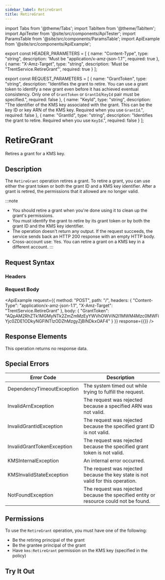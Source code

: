 ```yaml
---
sidebar_label: RetireGrant
title: RetireGrant
---
```


import Tabs from '@theme/Tabs';
import TabItem from '@theme/TabItem';
import ApiTester from '@site/src/components/ApiTester';
import ParamsTable from '@site/src/components/ParamsTable';
import ApiExample from '@site/src/components/ApiExample';

export const HEADER_PARAMETERS = [
  {
    name: "Content-Type",
    type: "string",
    description: 'Must be "application/x-amz-json-1.1"',
    required: true
  },
  {
    name: "X-Amz-Target",
    type: "string",
    description: 'Must be "TrentService.RetireGrant"',
    required: true
  }
];

export const REQUEST_PARAMETERS = [
  {
    name: "GrantToken",
    type: "string",
    description: "Identifies the grant to retire. You can use a grant token to identify a new grant even before it has achieved eventual consistency. Only one of `GrantToken` or `GrantId`/`KeyId` pair must be specified.",
    required: false
  },
  {
    name: "KeyId",
    type: "string",
    description: "The identifier of the KMS key associated with the grant. This can be the key ID or key ARN of the KMS key. Required when you use `GrantId`.",
    required: false
  },
  {
    name: "GrantId",
    type: "string",
    description: "Identifies the grant to retire. Required when you use `KeyId`.",
    required: false
  }
];

# RetireGrant

Retires a grant for a KMS key.

## Description

The `RetireGrant` operation retires a grant. To retire a grant, you can use either the grant token or both the grant ID and a KMS key identifier. After a grant is retired, the permissions that it allowed are no longer valid.

:::note
- You should retire a grant when you're done using it to clean up the grant's permissions.
- You must identify the grant to retire by its grant token or by both the grant ID and the KMS key identifier.
- The operation doesn't return any output. If the request succeeds, the service sends back an HTTP 200 response with an empty HTTP body.
- Cross-account use: Yes. You can retire a grant on a KMS key in a different account.
:::

## Request Syntax

### Headers

<ParamsTable parameters={HEADER_PARAMETERS} />

### Request Body

<ParamsTable parameters={REQUEST_PARAMETERS} />

<ApiExample
  request={{
    method: "POST",
    path: "/",
    headers: {
      "Content-Type": "application/x-amz-json-1.1",
      "X-Amz-Target": "TrentService.RetireGrant"
    },
    body: {
      "GrantToken": "AQpAM2RhZTk1MGMyNTk2ZmZmMzEyYWVhOWViN2I1MWM4Mzc0MWFiYjc0ZDE1ODkyNGFlNTIzODZhMzgyZjBlNDkxOAF4"
    }
  }}
  response={{}}
/>

## Response Elements

This operation returns no response data.

## Special Errors

| Error Code | Description |
|------------|-------------|
| DependencyTimeoutException | The system timed out while trying to fulfill the request. |
| InvalidArnException | The request was rejected because a specified ARN was not valid. |
| InvalidGrantIdException | The request was rejected because the specified grant ID is not valid. |
| InvalidGrantTokenException | The request was rejected because the specified grant token is not valid. |
| KMSInternalException | An internal error occurred. |
| KMSInvalidStateException | The request was rejected because the key state is not valid for this operation. |
| NotFoundException | The request was rejected because the specified entity or resource could not be found. |

## Permissions

To use the `RetireGrant` operation, you must have one of the following:
- Be the retiring principal of the grant
- Be the grantee principal of the grant
- Have `kms:RetireGrant` permission on the KMS key (specified in the policy)

## Try It Out

<ApiTester
  operation="RetireGrant"
  description="Retire a grant for a KMS key."
  parameters={REQUEST_PARAMETERS}
  exampleResponse={{}}
/> 